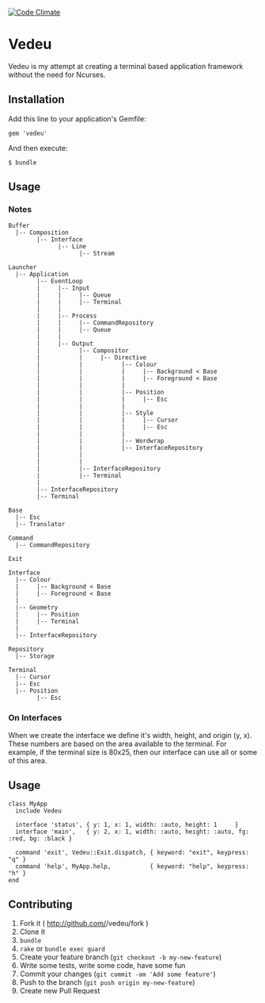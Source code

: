 [![Code Climate](https://codeclimate.com/github/gavinlaking/vedeu.png)](https://codeclimate.com/github/gavinlaking/vedeu)

# Vedeu

Vedeu is my attempt at creating a terminal based application framework without the need for Ncurses.

## Installation

Add this line to your application's Gemfile:

    gem 'vedeu'

And then execute:

    $ bundle

## Usage
### Notes

    Buffer
      |-- Composition
            |-- Interface
                  |-- Line
                        |-- Stream

    Launcher
      |-- Application
            |-- EventLoop
            |     |-- Input
            |     |     |-- Queue
            |     |     |-- Terminal
            |     |
            |     |-- Process
            |     |     |-- CommandRepository
            |     |     |-- Queue
            |     |
            |     |-- Output
            |           |-- Compositor
            |           |     |-- Directive
            |           |           |-- Colour
            |           |           |     |-- Background < Base
            |           |           |     |-- Foreground < Base
            |           |           |
            |           |           |-- Position
            |           |           |     |-- Esc
            |           |           |
            |           |           |-- Style
            |           |           |     |-- Cursor
            |           |           |     |-- Esc
            |           |           |
            |           |           |-- Wordwrap
            |           |           |-- InterfaceRepository
            |           |
            |           |
            |           |-- InterfaceRepository
            |           |-- Terminal
            |
            |-- InterfaceRepository
            |-- Terminal

    Base
      |-- Esc
      |-- Translator

    Command
      |-- CommandRepository

    Exit

    Interface
      |-- Colour
      |     |-- Background < Base
      |     |-- Foreground < Base
      |
      |-- Geometry
      |     |-- Position
      |     |-- Terminal
      |
      |-- InterfaceRepository

    Repository
      |-- Storage

    Terminal
      |-- Cursor
      |-- Esc
      |-- Position
            |-- Esc

### On Interfaces

When we create the interface we define it's width, height, and origin (y, x).
These numbers are based on the area available to the terminal. For example, if the terminal size is 80x25, then our interface can use all or some of this area.

## Usage

    class MyApp
      include Vedeu

      interface 'status', { y: 1, x: 1, width: :auto, height: 1     }
      interface 'main',   { y: 2, x: 1, width: :auto, height: :auto, fg: :red, bg: :black }

      command 'exit', Vedeu::Exit.dispatch, { keyword: "exit", keypress: "q" }
      command 'help', MyApp.help,           { keyword: "help", keypress: "h" }
    end

## Contributing

1. Fork it ( http://github.com/<my-github-username>/vedeu/fork )
2. Clone it
3. `bundle`
4. `rake` or `bundle exec guard`
5. Create your feature branch (`git checkout -b my-new-feature`)
6. Write some tests, write some code, have some fun
7. Commit your changes (`git commit -am 'Add some feature'`)
8. Push to the branch (`git push origin my-new-feature`)
9. Create new Pull Request
